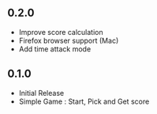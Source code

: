 ## 0.2.0
- Improve score calculation
- Firefox browser support (Mac)
- Add time attack mode

## 0.1.0
- Initial Release
- Simple Game : Start, Pick and Get score
